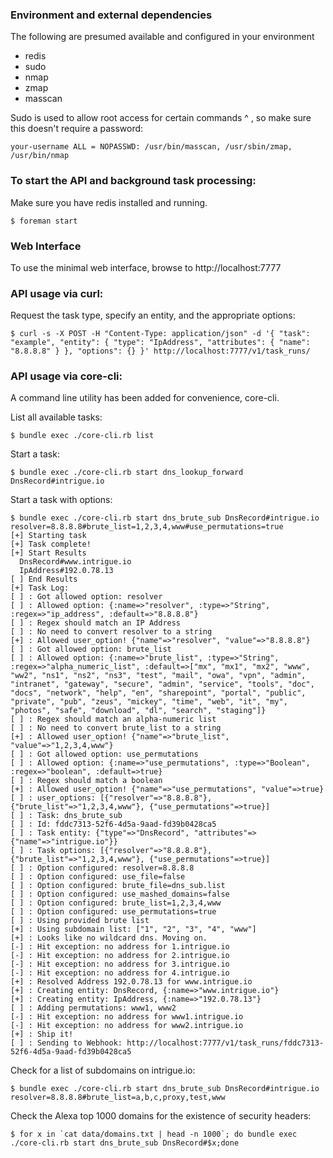 ### Environment and external dependencies

The following are presumed available and configured in your environment
 - redis
 - sudo
 - nmap
 - zmap
 - masscan

Sudo is used to allow root access for certain commands ^ , so make sure this doesn't require a password:
```
your-username ALL = NOPASSWD: /usr/bin/masscan, /usr/sbin/zmap, /usr/bin/nmap
```

### To start the API and background task processing:

Make sure you have redis installed and running.

```
$ foreman start
```

### Web Interface

To use the minimal web interface, browse to http://localhost:7777

### API usage via curl:

Request the task type, specify an entity, and the appropriate options:
````
$ curl -s -X POST -H "Content-Type: application/json" -d '{ "task": "example", "entity": { "type": "IpAddress", "attributes": { "name": "8.8.8.8" } }, "options": {} }' http://localhost:7777/v1/task_runs/
````

### API usage via core-cli:

A command line utility has been added for convenience, core-cli.

List all available tasks:
```
$ bundle exec ./core-cli.rb list
```

Start a task:
```
$ bundle exec ./core-cli.rb start dns_lookup_forward DnsRecord#intrigue.io
```

Start a task with options:
```
$ bundle exec ./core-cli.rb start dns_brute_sub DnsRecord#intrigue.io resolver=8.8.8.8#brute_list=1,2,3,4,www#use_permutations=true
[+] Starting task
[+] Task complete!
[+] Start Results
  DnsRecord#www.intrigue.io
  IpAddress#192.0.78.13
[ ] End Results
[+] Task Log:
[ ] : Got allowed option: resolver
[ ] : Allowed option: {:name=>"resolver", :type=>"String", :regex=>"ip_address", :default=>"8.8.8.8"}
[ ] : Regex should match an IP Address
[ ] : No need to convert resolver to a string
[+] : Allowed user_option! {"name"=>"resolver", "value"=>"8.8.8.8"}
[ ] : Got allowed option: brute_list
[ ] : Allowed option: {:name=>"brute_list", :type=>"String", :regex=>"alpha_numeric_list", :default=>["mx", "mx1", "mx2", "www", "ww2", "ns1", "ns2", "ns3", "test", "mail", "owa", "vpn", "admin", "intranet", "gateway", "secure", "admin", "service", "tools", "doc", "docs", "network", "help", "en", "sharepoint", "portal", "public", "private", "pub", "zeus", "mickey", "time", "web", "it", "my", "photos", "safe", "download", "dl", "search", "staging"]}
[ ] : Regex should match an alpha-numeric list
[ ] : No need to convert brute_list to a string
[+] : Allowed user_option! {"name"=>"brute_list", "value"=>"1,2,3,4,www"}
[ ] : Got allowed option: use_permutations
[ ] : Allowed option: {:name=>"use_permutations", :type=>"Boolean", :regex=>"boolean", :default=>true}
[ ] : Regex should match a boolean
[+] : Allowed user_option! {"name"=>"use_permutations", "value"=>true}
[ ] : user_options: [{"resolver"=>"8.8.8.8"}, {"brute_list"=>"1,2,3,4,www"}, {"use_permutations"=>true}]
[ ] : Task: dns_brute_sub
[ ] : Id: fddc7313-52f6-4d5a-9aad-fd39b0428ca5
[ ] : Task entity: {"type"=>"DnsRecord", "attributes"=>{"name"=>"intrigue.io"}}
[ ] : Task options: [{"resolver"=>"8.8.8.8"}, {"brute_list"=>"1,2,3,4,www"}, {"use_permutations"=>true}]
[ ] : Option configured: resolver=8.8.8.8
[ ] : Option configured: use_file=false
[ ] : Option configured: brute_file=dns_sub.list
[ ] : Option configured: use_mashed_domains=false
[ ] : Option configured: brute_list=1,2,3,4,www
[ ] : Option configured: use_permutations=true
[ ] : Using provided brute list
[+] : Using subdomain list: ["1", "2", "3", "4", "www"]
[+] : Looks like no wildcard dns. Moving on.
[-] : Hit exception: no address for 1.intrigue.io
[-] : Hit exception: no address for 2.intrigue.io
[-] : Hit exception: no address for 3.intrigue.io
[-] : Hit exception: no address for 4.intrigue.io
[+] : Resolved Address 192.0.78.13 for www.intrigue.io
[+] : Creating entity: DnsRecord, {:name=>"www.intrigue.io"}
[+] : Creating entity: IpAddress, {:name=>"192.0.78.13"}
[ ] : Adding permutations: www1, www2
[-] : Hit exception: no address for www1.intrigue.io
[-] : Hit exception: no address for www2.intrigue.io
[+] : Ship it!
[ ] : Sending to Webhook: http://localhost:7777/v1/task_runs/fddc7313-52f6-4d5a-9aad-fd39b0428ca5
```

Check for a list of subdomains on intrigue.io:
```
$ bundle exec ./core-cli.rb start dns_brute_sub DnsRecord#intrigue.io resolver=8.8.8.8#brute_list=a,b,c,proxy,test,www
```

Check the Alexa top 1000 domains for the existence of security headers:
```
$ for x in `cat data/domains.txt | head -n 1000`; do bundle exec ./core-cli.rb start dns_brute_sub DnsRecord#$x;done
```
